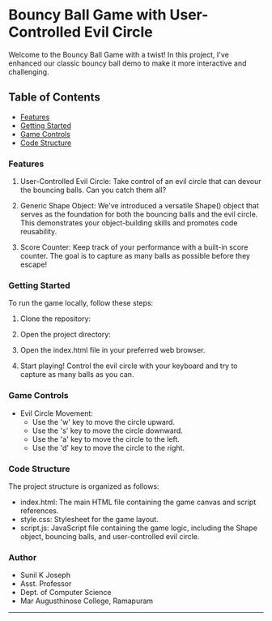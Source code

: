 # Bouncy Ball Game with User-Controlled Evil Circle

Welcome to the Bouncy Ball Game with a twist! In this project, I've enhanced our classic bouncy ball demo to make it more interactive and challenging.

## Table of Contents

- [Features](#features)
- [Getting Started](#gettingstarted)
- [Game Controls](#gamecontrols)
- [Code Structure](#codestructure)

### Features

1. User-Controlled Evil Circle: Take control of an evil circle that can devour the bouncing balls. Can you catch them all?

2. Generic Shape Object: We've introduced a versatile Shape() object that serves as the foundation for both the bouncing balls and the evil circle. This demonstrates your object-building skills and promotes code reusability.

3. Score Counter: Keep track of your performance with a built-in score counter. The goal is to capture as many balls as possible before they escape!

### Getting Started

To run the game locally, follow these steps:

1. Clone the repository:

2. Open the project directory:

3. Open the index.html file in your preferred web browser.

4. Start playing! Control the evil circle with your keyboard and try to capture as many balls as you can.

### Game Controls

- Evil Circle Movement:
    - Use the 'w' key to move the circle upward.
    - Use the 's' key to move the circle downward.
    - Use the 'a' key to move the circle to the left.
    - Use the 'd' key to move the circle to the right.

### Code Structure

The project structure is organized as follows:

- index.html: The main HTML file containing the game canvas and script references.
- style.css: Stylesheet for the game layout.
- script.js: JavaScript file containing the game logic, including the Shape object, bouncing balls, and user-controlled evil circle.

### Author

- Sunil K Joseph
- Asst. Professor
- Dept. of Computer Science
- Mar Augusthinose College, Ramapuram

---

